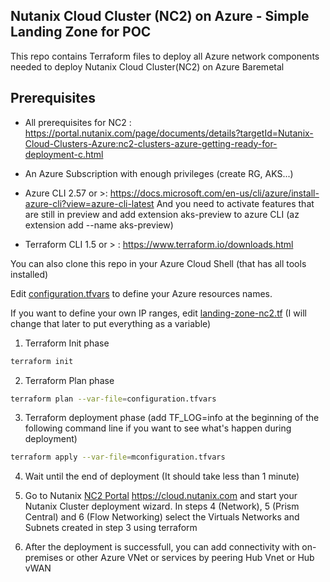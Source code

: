 ## Nutanix Cloud Cluster (NC2) on Azure - Simple Landing Zone for POC

This repo contains Terraform files to deploy all Azure network components needed to deploy Nutanix Cloud Cluster(NC2) on Azure Baremetal


## Prerequisites

- All prerequisites for NC2 : https://portal.nutanix.com/page/documents/details?targetId=Nutanix-Cloud-Clusters-Azure:nc2-clusters-azure-getting-ready-for-deployment-c.html


- An Azure Subscription with enough privileges (create RG, AKS...)
- Azure CLI 2.57 or >: <https://docs.microsoft.com/en-us/cli/azure/install-azure-cli?view=azure-cli-latest>
   And you need to activate features that are still in preview and add extension aks-preview to azure CLI (az extension add --name aks-preview)
- Terraform CLI 1.5 or > : <https://www.terraform.io/downloads.html>

You can also clone this repo in your Azure Cloud Shell (that has all tools installed)

Edit [configuration.tfvars](configuration.tfvars) to define your Azure resources names.

If you want to define your own IP ranges, edit [landing-zone-nc2.tf](landing-zone-nc2.tf)  (I will change that later to put everything as a variable)
 

1. Terraform Init phase  

```bash
terraform init
```

2. Terraform Plan phase

```bash
terraform plan --var-file=configuration.tfvars
```

3. Terraform deployment phase (add TF_LOG=info at the beginning of the following command line if you want to see what's happen during deployment)

```bash
terraform apply --var-file=mconfiguration.tfvars
```

4. Wait until the end of deployment (It should take less than 1 minute)

5. Go to Nutanix [NC2 Portal](https://cloud.nutanix.com) https://cloud.nutanix.com and start your Nutanix Cluster deployment wizard. In steps 4 (Network), 5 (Prism Central) and 6 (Flow Networking) select the Virtuals Networks and Subnets created in step 3 using terraform

6. After the deployment is successfull, you can add connectivity with on-premises or other Azure VNet or services by peering Hub Vnet or Hub vWAN

